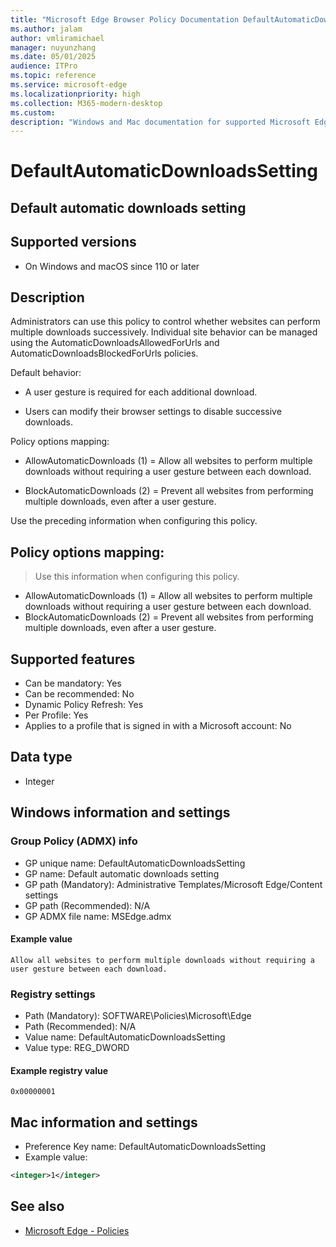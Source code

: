 ```yaml
---
title: "Microsoft Edge Browser Policy Documentation DefaultAutomaticDownloadsSetting"
ms.author: jalam
author: vmliramichael
manager: nuyunzhang
ms.date: 05/01/2025
audience: ITPro
ms.topic: reference
ms.service: microsoft-edge
ms.localizationpriority: high
ms.collection: M365-modern-desktop
ms.custom:
description: "Windows and Mac documentation for supported Microsoft Edge Browser policy: Default automatic downloads setting"
---
```


<!--THIS FILE IS AUTOMATICALLY GENERATED. MANUAL CHANGES WILL BE OVERWRITTEN.-->
<!--Please contact the Microsoft Edge Manageability team with any questions.-->

# DefaultAutomaticDownloadsSetting

## Default automatic downloads setting


## Supported versions

- On Windows and macOS since 110 or later

## Description

Administrators can use this policy to control whether websites can perform multiple downloads successively. Individual site behavior can be managed using the AutomaticDownloadsAllowedForUrls and AutomaticDownloadsBlockedForUrls policies.

Default behavior:

- A user gesture is required for each additional download.

- Users can modify their browser settings to disable successive downloads.

Policy options mapping:

* AllowAutomaticDownloads (1) = Allow all websites to perform multiple downloads without requiring a user gesture between each download.

* BlockAutomaticDownloads (2) = Prevent all websites from performing multiple downloads, even after a user gesture.

Use the preceding information when configuring this policy.

## Policy options mapping:
> Use this information when configuring this policy.

- AllowAutomaticDownloads (1) = Allow all websites to perform multiple downloads without requiring a user gesture between each download.
- BlockAutomaticDownloads (2) = Prevent all websites from performing multiple downloads, even after a user gesture.

## Supported features

- Can be mandatory: Yes
- Can be recommended: No
- Dynamic Policy Refresh: Yes
- Per Profile: Yes
- Applies to a profile that is signed in with a Microsoft account: No

## Data type

- Integer

## Windows information and settings

### Group Policy (ADMX) info

- GP unique name: DefaultAutomaticDownloadsSetting
- GP name: Default automatic downloads setting
- GP path (Mandatory): Administrative Templates/Microsoft Edge/Content settings
- GP path (Recommended): N/A
- GP ADMX file name: MSEdge.admx

#### Example value

```
Allow all websites to perform multiple downloads without requiring a user gesture between each download.
```

### Registry settings

- Path (Mandatory): SOFTWARE\Policies\Microsoft\Edge
- Path (Recommended): N/A
- Value name: DefaultAutomaticDownloadsSetting
- Value type: REG_DWORD

#### Example registry value

```
0x00000001
```


## Mac information and settings

- Preference Key name: DefaultAutomaticDownloadsSetting
- Example value:

```xml
<integer>1</integer>
```

## See also
- [Microsoft Edge - Policies](../microsoft-edge-policies.md)
